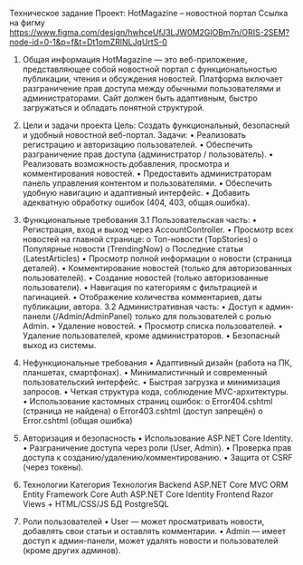  Техническое задание
Проект: HotMagazine – новостной портал
Ссылка на фигму https://www.figma.com/design/hwhceUfJ3LJW0M2GlOBm7n/ORIS-2SEM?node-id=0-1&p=f&t=Dt1omZRlNLJqUrtS-0

1. Общая информация
HotMagazine — это веб-приложение, представляющее собой новостной портал с функциональностью публикации, чтения и обсуждения новостей. Платформа включает разграничение прав доступа между обычными пользователями и администраторами. Сайт должен быть адаптивным, быстро загружаться и обладать понятной структурой.

2. Цели и задачи проекта
Цель:
Создать функциональный, безопасный и удобный новостной веб-портал.
Задачи:
•	Реализовать регистрацию и авторизацию пользователей.
•	Обеспечить разграничение прав доступа (администратор / пользователь).
•	Реализовать возможность добавления, просмотра и комментирования новостей.
•	Предоставить администраторам панель управления контентом и пользователями.
•	Обеспечить удобную навигацию и адаптивный интерфейс.
•	Добавить адекватную обработку ошибок (404, 403, общая ошибка).

3. Функциональные требования
3.1 Пользовательская часть:
•	Регистрация, вход и выход через AccountController.
•	Просмотр всех новостей на главной странице:
o	Топ-новости (TopStories)
o	Популярные новости (TrendingNow)
o	Последние статьи (LatestArticles)
•	Просмотр полной информации о новости (страница деталей).
•	Комментирование новостей (только для авторизованных пользователей).
•	Создание новостей (только авторизованные пользователи).
•	Навигация по категориям с фильтрацией и пагинацией.
•	Отображение количества комментариев, даты публикации, автора.
3.2 Административная часть:
•	Доступ к админ-панели (/Admin/AdminPanel) только для пользователей с ролью Admin.
•	Удаление новостей.
•	Просмотр списка пользователей.
•	Удаление пользователей, кроме администраторов.
•	Безопасный выход из системы.

4. Нефункциональные требования
•	Адаптивный дизайн (работа на ПК, планшетах, смартфонах).
•	Минималистичный и современный пользовательский интерфейс.
•	Быстрая загрузка и минимизация запросов.
•	Четкая структура кода, соблюдение MVC-архитектуры.
•	Использование кастомных страниц ошибок:
o	Error404.cshtml (страница не найдена)
o	Error403.cshtml (доступ запрещён)
o	Error.cshtml (общая ошибка)

5. Авторизация и безопасность
•	Использование ASP.NET Core Identity.
•	Разграничение доступа через роли (User, Admin).
•	Проверка прав доступа к созданию/удалению/комментированию.
•	Защита от CSRF (через токены).



6. Технологии
Категория	Технология
Backend	ASP.NET Core MVC
ORM	Entity Framework Core
Auth	ASP.NET Core Identity
Frontend	Razor Views + HTML/CSS/JS
БД	PostgreSQL

7. Роли пользователей
•	User — может просматривать новости, добавлять свои статьи и оставлять комментарии.
•	Admin — имеет доступ к админ-панели, может удалять новости и пользователей (кроме других админов).


